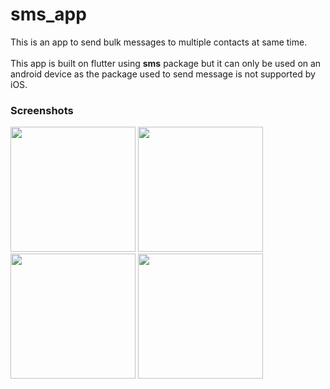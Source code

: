 # sms_app

This is an app to send bulk messages to multiple contacts at same time.<br><br>
This app is built on flutter using <strong>sms</strong> package but it can only be used on an android device as the package used to send message is not supported by iOS.

### Screenshots


<img src="https://github.com/vanshg395/sms_app/blob/master/Screenshot_1568227014.png" width="200"> <img src="https://github.com/vanshg395/sms_app/blob/master/Screenshot_1568227042.png" width="200">
<img src="https://github.com/vanshg395/sms_app/blob/master/Screenshot_1568227114.png" width="200">
<img src="https://github.com/vanshg395/sms_app/blob/master/Screenshot_1568227130.png" width="200">
